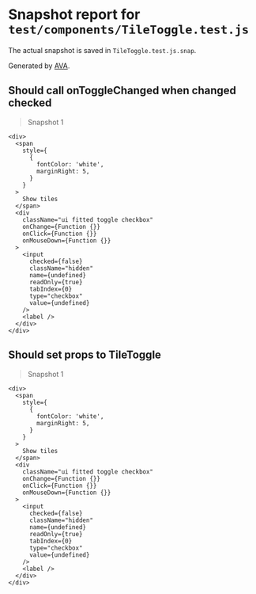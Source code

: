 # Snapshot report for `test/components/TileToggle.test.js`

The actual snapshot is saved in `TileToggle.test.js.snap`.

Generated by [AVA](https://ava.li).

## Should call onToggleChanged when changed checked

> Snapshot 1

    <div>
      <span
        style={
          {
            fontColor: 'white',
            marginRight: 5,
          }
        }
      >
        Show tiles
      </span>
      <div
        className="ui fitted toggle checkbox"
        onChange={Function {}}
        onClick={Function {}}
        onMouseDown={Function {}}
      >
        <input
          checked={false}
          className="hidden"
          name={undefined}
          readOnly={true}
          tabIndex={0}
          type="checkbox"
          value={undefined}
        />
        <label />
      </div>
    </div>

## Should set props to TileToggle

> Snapshot 1

    <div>
      <span
        style={
          {
            fontColor: 'white',
            marginRight: 5,
          }
        }
      >
        Show tiles
      </span>
      <div
        className="ui fitted toggle checkbox"
        onChange={Function {}}
        onClick={Function {}}
        onMouseDown={Function {}}
      >
        <input
          checked={false}
          className="hidden"
          name={undefined}
          readOnly={true}
          tabIndex={0}
          type="checkbox"
          value={undefined}
        />
        <label />
      </div>
    </div>
